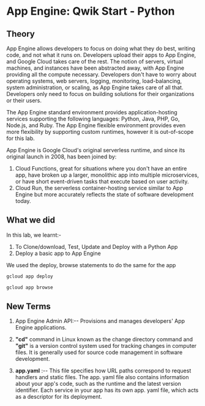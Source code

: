 # App Engine: Qwik Start - Python

## Theory
App Engine allows developers to focus on doing what they do best, writing code, and not what it runs on. Developers upload their apps to App Engine, and Google Cloud takes care of the rest. The notion of servers, virtual machines, and instances have been abstracted away, with App Engine providing all the compute necessary. Developers don't have to worry about operating systems, web servers, logging, monitoring, load-balancing, system administration, or scaling, as App Engine takes care of all that. Developers only need to focus on building solutions for their organizations or their users.

The App Engine standard environment provides application-hosting services supporting the following languages: Python, Java, PHP, Go, Node.js, and Ruby. The App Engine flexible environment provides even more flexibility by supporting custom runtimes, however it is out-of-scope for this lab.

App Engine is Google Cloud's original serverless runtime, and since its original launch in 2008, has been joined by:

1. Cloud Functions, great for situations where you don't have an entire app, have broken up a larger, monolithic app into multiple microservices, or have short event-driven tasks that execute based on user activity.
2. Cloud Run, the serverless container-hosting service similar to App Engine but more accurately reflects the state of software development today.


## What we did

In this lab, we learnt:-

1. To Clone/download, Test, Update and Deploy with a Python App
2. Deploy a basic app to App Engine

We used the deploy, browse statements to do the same for the app

```cmd
gcloud app deploy
```

```cmd
gcloud app browse
```

## New Terms

1. App Engine Admin API:--  Provisions and manages developers' App Engine applications.

2. **"cd"** command in Linux known as the change directory command and **"git"** is a version control system used for tracking changes in computer files. It is generally used for source code management in software development. 

3. **app.yaml** :-- This file specifies how URL paths correspond to request handlers and static files. The app. yaml file also contains information about your app's code, such as the runtime and the latest version identifier. Each service in your app has its own app. yaml file, which acts as a descriptor for its deployment.